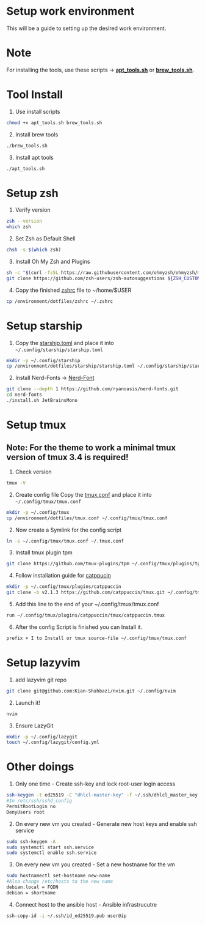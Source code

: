 Setup work environment
===============
This will be a guide to setting up the desired work environment.

Note
===============
For installing the tools, use these scripts → **[apt_tools.sh](/environment/automation/scripts/apt_tools.sh)** or **[brew_tools.sh](/environment/automation/scripts/brew_tools.sh)**.

Tool Install
===============
1. Use install scripts
```bash
chmod +x apt_tools.sh brew_tools.sh
```
2. Install brew tools
```bash
./brew_tools.sh
```
3. Install apt tools
```bash
./apt_tools.sh
```

Setup zsh
===============
1. Verify version
```bash
zsh --version
which zsh
```
2. Set Zsh as Default Shell
```bash
chsh -s $(which zsh)
```
3. Install Oh My Zsh and Plugins
```bash
sh -c "$(curl -fsSL https://raw.githubusercontent.com/ohmyzsh/ohmyzsh/master/tools/install.sh)"
git clone https://github.com/zsh-users/zsh-autosuggestions ${ZSH_CUSTOM:-~/.oh-my-zsh/custom}/plugins/zsh-autosuggestions
```
4. Copy the finished [zshrc](/environment/dotfiles/zshell/zshrc) file to ~/home/$USER
```bash
cp /environment/dotfiles/zshrc ~/.zshrc
```

Setup starship
===============
1. Copy the [starship.toml](/environment/dotfiles/starship.toml)
and place it into  	`~/.config/starship/starship.toml`
```bash
mkdir -p ~/.config/starship
cp /environment/dotfiles/starship/starship.toml ~/.config/starship/starship.toml
```
2. Install Nerd-Fonts -> [Nerd-Font](https://www.nerdfonts.com/#home)
```bash
git clone --depth 1 https://github.com/ryanoasis/nerd-fonts.git
cd nerd-fonts
./install.sh JetBrainsMono
```

Setup tmux
===============
Note: For the theme to work a minimal tmux version of tmux 3.4 is required!
---

1. Check version
```bash
tmux -V
```
2. Create config file
Copy the [tmux.conf](/environment/dotfiles/tmux.conf)
and place it into  	`~/.config/tmux/tmux.conf`
```bash
mkdir -p ~/.config/tmux
cp /environment/dotfiles/tmux.conf ~/.config/tmux/tmux.conf
```
2. Now create a Symlink for the config script
```bash
ln -s ~/.config/tmux/tmux.conf ~/.tmux.conf
```
3. Install tmux plugin tpm
```bash
git clone https://github.com/tmux-plugins/tpm ~/.config/tmux/plugins/tpm
```
4. Follow installation guide for [catppucin](https://github.com/catppuccin/tmux?tab=readme-ov-file)
```bash
mkdir -p ~/.config/tmux/plugins/catppuccin
git clone -b v2.1.3 https://github.com/catppuccin/tmux.git ~/.config/tmux/plugins/catppuccin/tmux
```
5. Add this line to the end of your ~/.config/tmux/tmux.conf
```bash
run ~/.config/tmux/plugins/catppuccin/tmux/catppuccin.tmux
```
6. After the config Script is finished you can Install it.
```bash
prefix + I to Install or tmux source-file ~/.config/tmux/tmux.conf
```

Setup lazyvim
===============
1. add lazyvim git repo
```bash
git clone git@github.com:Kian-Shahbazi/nvim.git ~/.config/nvim
```
2. Launch it!
```bash
nvim
```
3. Ensure LazyGit
```bash
mkdir -p ~/.config/lazygit
touch ~/.config/lazygit/config.yml
```

Other doings
===============
1. Only one time - Create ssh-key and lock root-user login access
```bash
ssh-keygen -t ed25519 -C "dhlcl-master-key" -f ~/.ssh/dhlcl_master_key
#In /etc/ssh/sshd_config
PermitRootLogin no
DenyUsers root
```
2. On every new vm you created - Generate new host keys and enable ssh service
```bash
sudo ssh-keygen -A
sudo systemctl start ssh.service
sudo systemctl enable ssh.service
```
3. On every new vm you created - Set a new hostname for the vm
```bash
sudo hostnamectl set-hostname new-name
#Also change /etc/hosts to the new name
debian.local = FQDN
debian = shortname
```
4. Connect host to the ansible host - Ansible infrastrucutre
```bash
ssh-copy-id -i ~/.ssh/id_ed25519.pub user@ip
```

